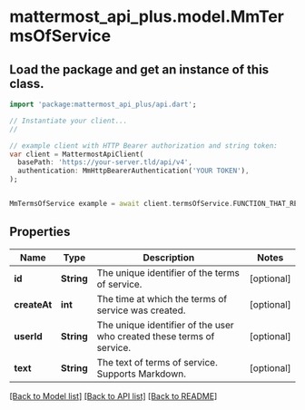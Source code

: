 # mattermost_api_plus.model.MmTermsOfService

## Load the package and get an instance of this class.
```dart
import 'package:mattermost_api_plus/api.dart';

// Instantiate your client...
//

// example client with HTTP Bearer authorization and string token:
var client = MattermostApiClient(
  basePath: 'https://your-server.tld/api/v4',
  authentication: MmHttpBearerAuthentication('YOUR TOKEN'),
);


MmTermsOfService example = await client.termsOfService.FUNCTION_THAT_RETURNS_THIS_CLASS();

```

## Properties
Name | Type | Description | Notes
------------ | ------------- | ------------- | -------------
**id** | **String** | The unique identifier of the terms of service. | [optional] 
**createAt** | **int** | The time at which the terms of service was created. | [optional] 
**userId** | **String** | The unique identifier of the user who created these terms of service. | [optional] 
**text** | **String** | The text of terms of service. Supports Markdown. | [optional] 

[[Back to Model list]](../GENERATED_README.md#documentation-for-models) [[Back to API list]](../GENERATED_README.md#documentation-for-api-endpoints) [[Back to README]](../GENERATED_README.md)


